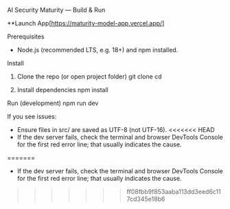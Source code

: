 AI Security Maturity — Build & Run

**Launch App[https://maturity-model-app.vercel.app/]

Prerequisites
- Node.js (recommended LTS, e.g. 18+) and npm installed.

Install
1. Clone the repo (or open project folder)
   git clone <repo-url>
   cd <repo-folder>

2. Install dependencies
   npm install

Run (development)
npm run dev

If you see issues:
- Ensure files in src/ are saved as UTF-8 (not UTF-16).
<<<<<<< HEAD
- If the dev server fails, check the terminal and browser DevTools Console for the first red error line; that usually indicates the cause.

=======
- If the dev server fails, check the terminal and browser DevTools Console for the first red error line; that usually indicates the cause.
>>>>>>> ff08fbb9f853aaba113dd3eed6c117cd345e18b6
